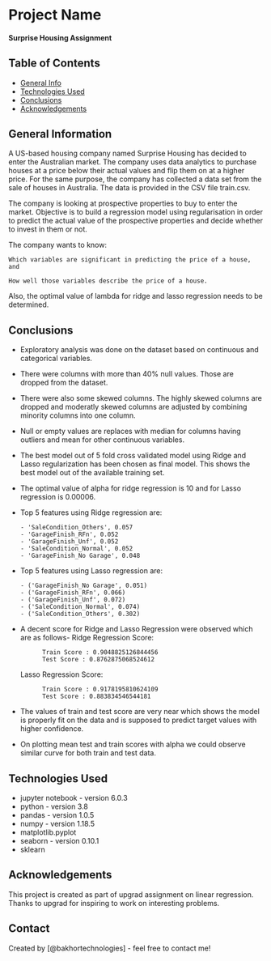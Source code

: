 # Project Name
#### Surprise Housing Assignment


## Table of Contents
* [General Info](#general-information)
* [Technologies Used](#technologies-used)
* [Conclusions](#conclusions)
* [Acknowledgements](#acknowledgements)


## General Information
A US-based housing company named Surprise Housing has decided to enter the Australian market. The company uses data analytics to purchase houses at a price below their actual values and flip them on at a higher price. For the same purpose, the company has collected a data set from the sale of houses in Australia. The data is provided in the CSV file train.csv.

The company is looking at prospective properties to buy to enter the market. Objective is to build a regression model using regularisation in order to predict the actual value of the prospective properties and decide whether to invest in them or not.

The company wants to know:

    Which variables are significant in predicting the price of a house, and

    How well those variables describe the price of a house.

 

Also, the optimal value of lambda for ridge and lasso regression needs to be determined.

## Conclusions
- Exploratory analysis was done on the dataset based on continuous and categorical variables.
- There were columns with more than 40% null values. Those are dropped from the dataset.
- There were also some skewed columns. The highly skewed columns are dropped and moderatly skewed columns are adjusted by combining minority columns into one column.
- Null or empty values are replaces with median for columns having outliers and mean for other continuous variables.
- The best model out of 5 fold cross validated model using Ridge and Lasso regularization has been chosen as final model. This shows the best model out of the available training set.
- The optimal value of alpha for ridge regression is 10 and for Lasso regression is 0.00006.
- Top 5 features using Ridge regression are:

      - 'SaleCondition_Others', 0.057
      - 'GarageFinish_RFn', 0.052
      - 'GarageFinish_Unf', 0.052
      - 'SaleCondition_Normal', 0.052
      - 'GarageFinish_No Garage', 0.048
- Top 5 features using Lasso regression are:

      - ('GarageFinish_No Garage', 0.051)
      - ('GarageFinish_RFn', 0.066)
      - ('GarageFinish_Unf', 0.072)
      - ('SaleCondition_Normal', 0.074)
      - ('SaleCondition_Others', 0.302)
- A decent score for Ridge and Lasso Regression were observed which are as follows-
    Ridge Regression Score:
    
            Train Score : 0.9048825126844456
            Test Score : 0.8762875068524612
    Lasso Regression Score:
    
            Train Score : 0.9178195810624109
            Test Score : 0.883834546544181
- The values of train and test score are very near which shows the model is properly fit on the data and is supposed to predict target values with higher confidence.
- On plotting mean test and train scores with alpha we could observe similar curve for both train and test data. 
## Technologies Used
- jupyter notebook - version 6.0.3
- python - version 3.8
- pandas - version 1.0.5
- numpy - version 1.18.5
- matplotlib.pyplot
- seaborn - version 0.10.1
- sklearn

## Acknowledgements
This project is created as part of upgrad assignment on linear regression. Thanks to upgrad for inspiring to work on interesting problems.

## Contact
Created by [@bakhortechnologies] - feel free to contact me!